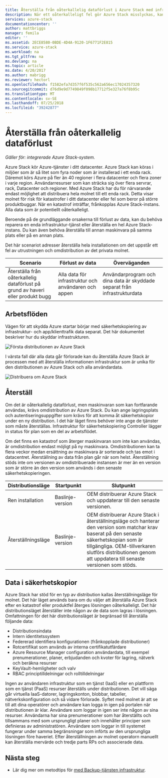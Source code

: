```yaml
---
title: Återställa från oåterkallelig dataförlust i Azure Stack med infrastruktur Backup-tjänsten | Microsoft Docs
description: När ett oåterkalleligt fel gör Azure Stack misslyckas, kan återställa infrastrukturdata när du återupprättar distributionen av Azure Stack.
services: azure-stack
documentationcenter: ''
author: mattbriggs
manager: femila
editor: ''
ms.assetid: 2ECE8580-0BDE-4D4A-9120-1F6771F2E815
ms.service: azure-stack
ms.workload: na
ms.tgt_pltfrm: na
ms.devlang: na
ms.topic: article
ms.date: 4/20/2017
ms.author: mabrigg
ms.reviewer: hectorl
ms.openlocfilehash: f1582efa7d357f6f535c562a656ec17024357320
ms.sourcegitcommit: d76d9e9d7749849f098b17712f5e327a76f8b95c
ms.translationtype: MT
ms.contentlocale: sv-SE
ms.lasthandoff: 07/25/2018
ms.locfileid: "39242877"
---
```

# <a name="recover-from-catastrophic-data-loss"></a>Återställa från oåterkallelig dataförlust

*Gäller för: integrerade Azure Stack-system.*

Azure Stack kör Azure-tjänster i ditt datacenter. Azure Stack kan köras i miljöer som är så litet som fyra noder som är installerad i ett enda rack. Däremot körs Azure på fler än 40 regioner i flera datacenter och flera zoner i varje region. Användarresurser som kan sträcka sig över flera servrar, rack, Datacenter och regioner. Med Azure Stack har du för närvarande endast möjlighet att distribuera hela molnet till ett enda rack. Detta visar molnet för risk för katastrofer i ditt datacenter eller fel som beror på större produktbuggar. När en katastrof inträffar, frånkopplas Azure Stack-instans. Alla data som är potentiellt oåterkalleligt.

Beroende på de grundläggande orsakerna till förlust av data, kan du behöva reparera en enda infrastruktur-tjänst eller återställa en hel Azure Stack-instans. Du kan även behöva återställa till annan maskinvara på samma plats eller på en annan plats.

Det här scenariot adresser återställa hela installationen om det uppstår ett fel av utrustningen och omdistribution av det privata molnet.

| Scenario                                                           | Förlust av data                            | Överväganden                                                             |
|--------------------------------------------------------------------|--------------------------------------|----------------------------------------------------------------------------|
| Återställa från oåterkallelig dataförlust på grund av haveri eller produkt bugg | Alla data för infrastruktur och användaren och appen | Användarprogram och dina data är skyddade separat från infrastrukturdata |

## <a name="workflows"></a>Arbetsflöden

Vägen för att skydda Azure startar börjar med säkerhetskopiering av infrastruktur- och app/klienttrafik data separat. Det här dokumentet beskriver hur du skyddar infrastrukturen. 

![Första distributionen av Azure Stack](media\azure-stack-backup\azure-stack-backup-workflow1.png)

I värsta fall där alla data går förlorade kan du återställa Azure Stack är processen med att återställa informationen infrastruktur som är unika för den distributionen av Azure Stack och alla användardata. 

![Distribuera om Azure Stack](media\azure-stack-backup\azure-stack-backup-workflow2.png)

## <a name="restore"></a>Återställ

Om det är oåterkallelig dataförlust, men maskinvaran som kan fortfarande användas, krävs omdistribution av Azure Stack. Du kan ange lagringsplats och autentiseringsuppgifter som krävs för att komma åt säkerhetskopior under en ny distribution. I det här läget finns behöver inte ange de tjänster som måste återställas. Infrastruktur för säkerhetskopiering Controller lägger in status för plan som en del av arbetsflödet.

Om det finns en katastrof som återger maskinvaran som inte kan användas, är omdistribution endast möjligt på ny maskinvara. Omdistributionen kan ta flera veckor medan ersättning av maskinvara är sorterade och tas emot i datacentret. Återställning av data från plan går när som helst. Återställning stöds inte om versionen av omdistribuerade instansen är mer än en version som är större än den version som används i den senaste säkerhetskopieringen. 

| Distributionsläge | Startpunkt | Slutpunkt                                                                                                                                                                                                     |
|-----------------|----------------|---------------------------------------------------------------------------------------------------------------------------------------------------------------------------------------------------------------|
| Ren installation   | Baslinje-version | OEM distribuerar Azure Stack och uppdaterar till den senaste versionen.                                                                                                                                          |
| Återställningsläge   | Baslinje-version | OEM distribuerar Azure Stack i återställningsläge och hanterar den version som matchar krav baserat på den senaste säkerhetskopian som är tillgängliga. OEM-tillverkaren slutförs distributionen genom att uppdatera till senaste versionen som stöds. |

## <a name="data-in-backups"></a>Data i säkerhetskopior

Azure Stack har stöd för en typ av distribution kallas återställningsläge för molnet. Det här läget används bara om du väljer att återställa Azure Stack efter en katastrof eller produktfel återges lösningen oåterkalleligt. Det här distributionsläget återställer inte någon av de data som lagras i lösningen. Omfattningen för det här distributionsläget är begränsad till återställa följande data:

 - Distributionsindata
 - Intern identitetssystem
 - Federerad identifiera konfigurationen (frånkopplade distributioner)
 - Rotcertifikat som används av interna certifikatutfärdare
 - Azure Resource Manager configuration användardata, till exempel prenumerationer, planer, erbjudanden och kvoter för lagring, nätverk och beräkna resurser
 - KeyVault-hemligheter och valv
 - RBAC principtilldelningar och rolltilldelningar 

Ingen av användaren infrastruktur som en tjänst (IaaS) eller en plattform som en tjänst (PaaS) resurser återställs under distributionen. Det vill säga går virtuella IaaS-datorer, lagringskonton, blobbar, tabeller, nätverkskonfiguration och så vidare förlorade. Syftet med molnet är att se till att dina operatörer och användare kan logga in igen på portalen när distributionen är klar. Användare som loggar in igen ser inte någon av sina resurser. Användarna har sina prenumerationer som har återställts och tillsammans med som ursprungligt planer och innehåller principer som definieras av administratören. Användare som loggar in till systemet fungerar under samma begränsningar som införts av den ursprungliga lösningen före haveriet. Efter återställningen av molnet operatorn manuellt kan återställa mervärde och tredje parts RPs och associerade data.

## <a name="next-steps"></a>Nästa steg

 - Lär dig mer om metodtips för [med Backup-tjänsten infrastruktur](azure-stack-backup-best-practices.md).